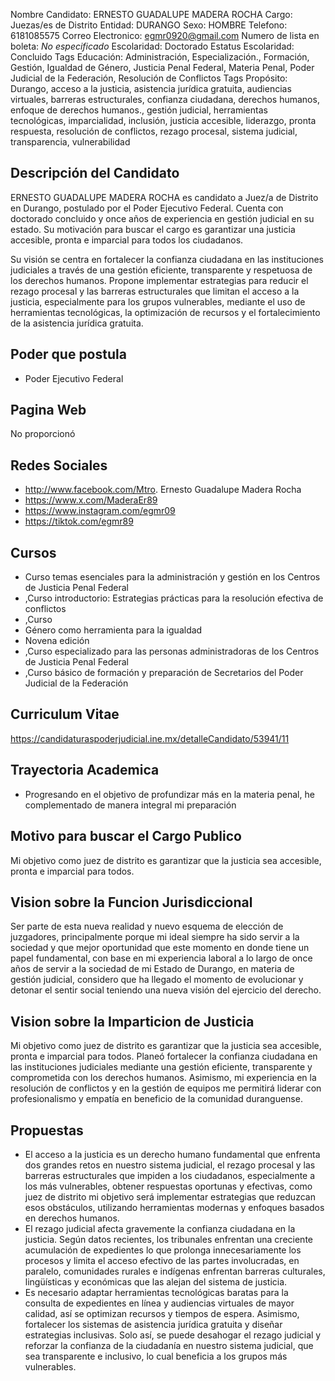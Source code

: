 Nombre Candidato: ERNESTO GUADALUPE MADERA ROCHA
Cargo: Juezas/es de Distrito
Entidad: DURANGO
Sexo: HOMBRE
Telefono: 6181085575
Correo Electronico: egmr0920@gmail.com
Numero de lista en boleta: *No especificado*
Escolaridad: Doctorado
Estatus Escolaridad: Concluido
Tags Educación: Administración, Especialización., Formación, Gestión, Igualdad de Género, Justicia Penal Federal, Materia Penal, Poder Judicial de la Federación, Resolución de Conflictos
Tags Propósito: Durango, acceso a la justicia, asistencia jurídica gratuita, audiencias virtuales, barreras estructurales, confianza ciudadana, derechos humanos, enfoque de derechos humanos., gestión judicial, herramientas tecnológicas, imparcialidad, inclusión, justicia accesible, liderazgo, pronta respuesta, resolución de conflictos, rezago procesal, sistema judicial, transparencia, vulnerabilidad


## Descripción del Candidato 

ERNESTO GUADALUPE MADERA ROCHA es candidato a Juez/a de Distrito en Durango, postulado por el Poder Ejecutivo Federal. Cuenta con doctorado concluido y once años de experiencia en gestión judicial en su estado. Su motivación para buscar el cargo es garantizar una justicia accesible, pronta e imparcial para todos los ciudadanos.

Su visión se centra en fortalecer la confianza ciudadana en las instituciones judiciales a través de una gestión eficiente, transparente y respetuosa de los derechos humanos. Propone implementar estrategias para reducir el rezago procesal y las barreras estructurales que limitan el acceso a la justicia, especialmente para los grupos vulnerables, mediante el uso de herramientas tecnológicas, la optimización de recursos y el fortalecimiento de la asistencia jurídica gratuita.


## Poder que postula

- Poder Ejecutivo Federal


## Pagina Web

No proporcionó


## Redes Sociales

- http://www.facebook.com/Mtro. Ernesto Guadalupe Madera Rocha
- https://www.x.com/MaderaEr89
- https://www.instagram.com/egmr09
- https://tiktok.com/egmr89


## Cursos

- Curso temas esenciales para la administración y gestión en los Centros de Justicia Penal Federal
- ,Curso introductorio: Estrategias prácticas para la resolución efectiva de conflictos
- ,Curso
- Género como herramienta para la igualdad
- Novena edición
- ,Curso especializado para las personas administradoras de los Centros de Justicia Penal Federal
- ,Curso básico de formación y preparación de Secretarios del Poder Judicial de la Federación


## Curriculum Vitae

https://candidaturaspoderjudicial.ine.mx/detalleCandidato/53941/11


## Trayectoria Academica

- Progresando en el objetivo de profundizar más en la materia penal, he complementado de manera integral mi preparación


## Motivo para buscar el Cargo Publico

Mi objetivo como juez de distrito es garantizar que la justicia sea accesible, pronta e imparcial para todos.


## Vision sobre la Funcion Jurisdiccional

Ser parte de esta nueva realidad y nuevo esquema de elección de juzgadores, principalmente porque mi ideal siempre ha sido servir a la sociedad y que mejor oportunidad que este momento en donde tiene un papel fundamental, con base en mi experiencia laboral a lo largo de once años de servir a la sociedad de mi Estado de Durango, en materia de gestión judicial, considero que ha llegado el momento de evolucionar y detonar el sentir social teniendo una nueva visión del ejercicio del derecho.


## Vision sobre la Imparticion de Justicia

Mi objetivo como juez de distrito es garantizar que la justicia sea accesible, pronta e imparcial para todos. Planeó fortalecer la confianza ciudadana en las instituciones judiciales mediante una gestión eficiente, transparente y comprometida con los derechos humanos. Asimismo, mi experiencia en la resolución de conflictos y en la gestión de equipos me permitirá liderar con profesionalismo y empatía en beneficio de la comunidad duranguense.


## Propuestas

- El acceso a la justicia es un derecho humano fundamental que enfrenta dos grandes retos en nuestro sistema judicial, el rezago procesal y las barreras estructurales que impiden a los ciudadanos, especialmente a los más vulnerables, obtener respuestas oportunas y efectivas, como juez de distrito mi objetivo será implementar estrategias que reduzcan esos obstáculos, utilizando herramientas modernas y enfoques basados en derechos humanos.
- El rezago judicial afecta gravemente la confianza ciudadana en la justicia. Según datos recientes, los tribunales enfrentan una creciente acumulación de expedientes lo que prolonga innecesariamente los procesos y limita el acceso efectivo de las partes involucradas, en paralelo, comunidades rurales e indígenas enfrentan barreras culturales, lingüísticas y económicas que las alejan del sistema de justicia.
- Es necesario adaptar herramientas tecnológicas baratas para la consulta de expedientes en línea y audiencias virtuales de mayor calidad, así se optimizan recursos y tiempos de espera. Asimismo, fortalecer los sistemas de asistencia jurídica gratuita y diseñar estrategias inclusivas. Solo así, se puede desahogar el rezago judicial y reforzar la confianza de la ciudadanía en nuestro sistema judicial, que sea transparente e inclusivo, lo cual beneficia a los grupos más vulnerables.

